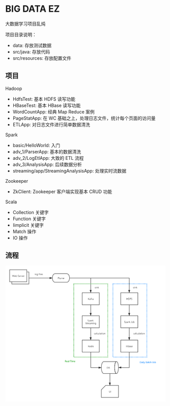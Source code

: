 # BIG DATA EZ

大数据学习项目乱炖

项目目录说明：
- data: 存放测试数据
- src/java: 存放代码
- src/resources: 存放配置文件

## 项目

Hadoop
- HdfsTest: 基本 HDFS 读写功能
- HBaseTest: 基本 HBase 读写功能
- WordCountApp: 经典 Map Reduce 案例
- PageStatApp: 在 WC 基础之上，处理日志文件，统计每个页面的访问量
- ETLApp: 对日志文件进行简单数据清洗

Spark
- basic/HelloWorld: 入门
- adv_1/ParserApp: 基本的数据清洗
- adv_2/LogEtlApp: 大致的 ETL 流程
- adv_3/AnalysisApp: 后续数据分析
- streaming/app/StreamingAnalysisApp: 处理实时流数据

Zookeeper
- ZkClient: Zookeeper 客户端实现基本 CRUD 功能

Scala
- Collection 关键字
- Function 关键字
- Iimplicit 关键字
- Match 操作
- IO 操作

## 流程

![spark_app_flow_1](spark_app_flow_1.png)